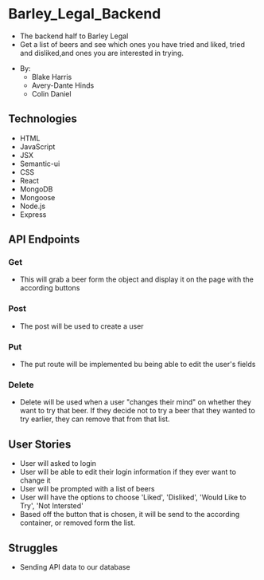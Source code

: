 # Barley_Legal_Backend
- The backend half to Barley Legal
- Get a list of beers and see which ones you have tried and liked, tried and disliked,and ones you are interested in trying.

<!-- Make sure your wireframes are included in your project's README -->
- By:
  - Blake Harris   
  - Avery-Dante Hinds
  - Colin Daniel

## Technologies
- HTML
- JavaScript
- JSX
- Semantic-ui
- CSS
- React
- MongoDB
- Mongoose
- Node.js
- Express

## API Endpoints

<!-- 
For this section below we also needed to see the urls to each endpoint

For example: GET - '/beers'     This endpoint will display all the beers
             GET - '/beers/:id  This endpoint will display one beetr with an id of 1

 -->

### Get
- This will grab a beer form the object and display it on the page with the according buttons

### Post
- The post will be used to create a user

### Put
- The put route will be implemented bu being able to edit the user's fields

### Delete
- Delete will be used when a user "changes their mind" on whether they want to try that beer. If they decide not to try a beer that they wanted to try earlier, they can remove that from that list.

## User Stories
- User will asked to login 
- User will be able to edit their login information if they ever want to change it
- User will be prompted with a list of beers
- User will have the options to choose 'Liked', 'Disliked', 'Would Like to Try', 'Not Intersted'
- Based off the button that is chosen, it will be send to the according container, or removed form the list.

## Struggles
- Sending API data to our database

<!-- 
Make sure you update this section once you're done with your project to
highlight some areas you struggled with during the project workflow.
 -->